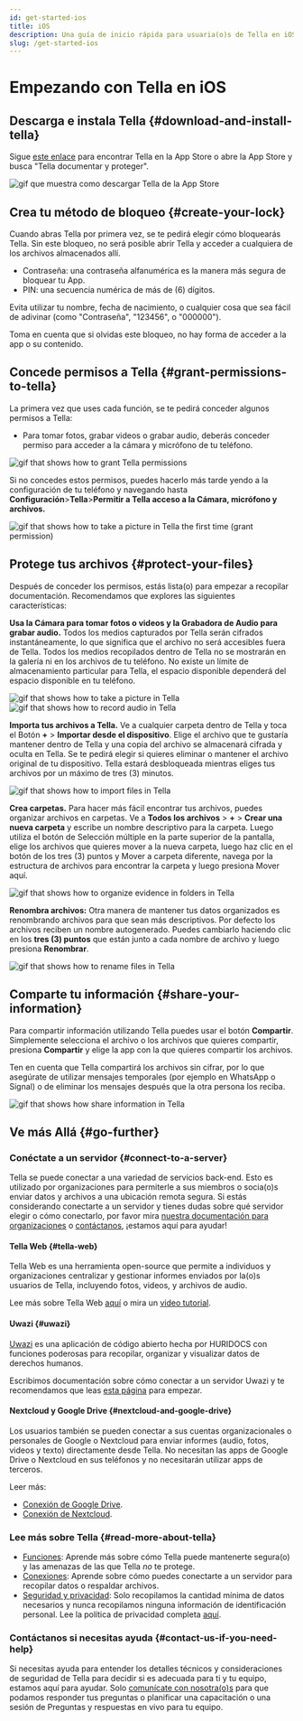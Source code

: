 ```yaml
---
id: get-started-ios
title: iOS
description: Una guía de inicio rápida para usuaria(o)s de Tella en iOS
slug: /get-started-ios
---
```


# Empezando con Tella en iOS

## Descarga e instala Tella {#download-and-install-tella}
Sigue [este enlace](https://apps.apple.com/us/app/tella-document-protect/id1598152580) para encontrar Tella en la App Store o abre la App Store y busca "Tella documentar y proteger".


<div class="gifs"><img src="{require('@site/static/img/getting-started/ios/find-and-download.gif').default}" alt="gif que muestra como descargar Tella de la App Store" title="find and download gif"/></div>



## Crea tu método de bloqueo {#create-your-lock}
Cuando abras Tella por primera vez, se te pedirá elegir cómo bloquearás Tella. Sin este bloqueo, no será posible abrir Tella y acceder a cualquiera de los archivos almacenados allí.

* Contraseña: una contraseña alfanumérica es la manera más segura de bloquear tu App.
* PIN: una secuencia numérica de más de (6) dígitos.

Evita utilizar tu nombre, fecha de nacimiento, o cualquier cosa que sea fácil de adivinar (como "Contraseña", "123456", o "000000").

Toma en cuenta que si olvidas este bloqueo, no hay forma de acceder a la app o su contenido.



## Concede permisos a Tella {#grant-permissions-to-tella}
La primera vez que uses cada función, se te pedirá conceder algunos permisos a Tella:



* Para tomar fotos, grabar videos o grabar audio, deberás conceder permiso para acceder a la cámara y micrófono de tu teléfono.


<div class="gifs">
    <img src="{require('@site/static/img/getting-started/ios/granting-permissions.gif').default}" alt="gif that shows how to grant Tella permissions" title="concediendo permisos"/>
</div>



Si no concedes estos permisos, puedes hacerlo más tarde yendo a la configuración de tu teléfono y navegando hasta **Configuración**>**Tella**>**Permitir a Tella acceso a la Cámara, micrófono y archivos.**

<div class="gifs">
    <img src="{require(&quot;@site/static/img/getting-started/ios/taking-picture-permissions.gif&quot;).default}" alt="gif that shows how to take a picture in Tella the first time (grant permission)" title="Tella te solicitará permisos la primera vez que abras la cámara"/>
</div>



## Protege tus archivos {#protect-your-files}
Después de conceder los permisos, estás lista(o) para empezar a recopilar documentación. Recomendamos que explores las siguientes características:

**Usa la Cámara para tomar fotos o videos y la Grabadora de Audio para grabar audio.** Todos los medios capturados por Tella serán cifrados instantáneamente, lo que significa que  el archivo no será accesibles fuera de Tella. Todos los medios recopilados dentro de Tella no se mostrarán en la galería ni en los archivos de tu teléfono. No existe un límite de almacenamiento particular para Tella, el espacio disponible dependerá del espacio disponible en tu teléfono.


<div class="gifs">
    <img src="{require(&quot;@site/static/img/getting-started/ios/picture.gif&quot;).default}" alt="gif that shows how to take a picture in Tella" title="tomar una foto en Tella"/>
    <img src="{require(&quot;@site/static/img/getting-started/ios/recording.gif&quot;).default}" alt="gif that shows how to record audio in Tella" title="grabar audio en Tella"/>
</div> 





**Importa tus archivos a Tella.** Ve a cualquier carpeta dentro de Tella y toca el Botón **+** > **Importar desde el dispositivo**. Elige el archivo que te gustaría mantener dentro de Tella y una copia del archivo se almacenará cifrada y oculta en Tella. Se te pedirá elegir si quieres eliminar o mantener el archivo original de tu dispositivo. Tella estará desbloqueada mientras eliges tus archivos por un máximo de tres (3) minutos.

<div class="gifs">
    <img src="{require(&quot;@site/static/img/getting-started/ios/import-files.gif&quot;).default}" alt="gif that shows how to import files in Tella" title="importar archivos en Tella"/>
</div> 


**Crea carpetas.** Para hacer más fácil encontrar tus archivos, puedes organizar archivos en carpetas. Ve a **Todos los archivos** > **+** > **Crear una nueva carpeta** y escribe un nombre descriptivo para la carpeta. Luego utiliza el botón de Selección múltiple en la parte superior de la pantalla, elige los archivos que quieres mover a la nueva carpeta, luego haz clic en el botón de los tres (3) puntos y Mover a carpeta diferente, navega por la estructura de archivos para encontrar la carpeta y luego presiona Mover aquí.


<div class="gifs">
    <img src="{require(&quot;@site/static/img/getting-started/ios/folders.gif&quot;).default}" alt="gif that shows how to organize evidence in folders in Tella" title="carpetas en Tella"/>
</div> 


**Renombra archivos:** Otra manera de mantener tus datos organizados es renombrando archivos para que sean más descriptivos. Por defecto los archivos reciben un nombre autogenerado. Puedes cambiarlo haciendo clic en los **tres (3) puntos** que están junto a cada nombre de archivo y luego presiona **Renombrar**.


<div class="gifs">
    <img src="{require(&quot;@site/static/img/getting-started/ios/rename.gif&quot;).default}" alt="gif that shows how to rename files in Tella" title="renombrar archivos en Tella"/>
</div> 


## Comparte tu información {#share-your-information}
Para compartir información utilizando Tella puedes usar el botón **Compartir**. Simplemente selecciona el archivo o los archivos que quieres compartir, presiona **Compartir** y elige la app con la que quieres compartir los archivos.

Ten en cuenta que Tella compartirá los archivos sin cifrar, por lo que asegúrate de utilizar mensajes temporales (por ejemplo en WhatsApp o Signal) o de eliminar los mensajes después que la otra persona los reciba.

<div class="gifs">
    <img src="{require(&quot;@site/static/img/getting-started/ios/share.gif&quot;).default}" alt="gif that shows how share information in Tella" title="compartir información en Tella"/>
</div> 






## Ve más Allá {#go-further}

### Conéctate a un servidor {#connect-to-a-server}
Tella se puede conectar a una variedad de servicios back-end. Esto es utilizado por organizaciones para permiterle a sus miembros o socia(o)s enviar datos y archivos a una ubicación remota segura. Si estás considerando conectarte a un servidor y tienes dudas sobre qué servidor elegir o cómo conectarlo, por favor mira [nuestra documentación para organizaciones](/for-organizations) o [contáctanos](/contact-us), ¡estamos aquí para ayudar!

#### Tella Web {#tella-web}
Tella Web es una herramienta open-source que permite a individuos y organizaciones centralizar y gestionar informes enviados por la(o)s usuarios de Tella, incluyendo fotos, videos, y archivos de audio.

Lee más sobre Tella Web [aquí](/tella-web) o mira un [video tutorial](/video-tutorials#tella-web).

#### Uwazi {#uwazi}
[Uwazi](https://uwazi.io/) es una aplicación de código abierto hecha por HURIDOCS con funciones poderosas para recopilar, organizar y visualizar datos de derechos humanos.

Escribimos documentación sobre cómo conectar a un servidor Uwazi y te recomendamos que leas [esta página](/uwazi) para empezar.

#### Nextcloud y Google Drive {#nextcloud-and-google-drive}
Los usuarios también se pueden conectar a sus cuentas organizacionales o personales de Google o Nextcloud para enviar informes (audio, fotos, videos y texto) directamente desde Tella. No necesitan las apps de Google Drive o Nextcloud en sus teléfonos y no necesitarán utilizar apps de terceros.

Leer más:
- [Conexión de Google Drive](/g-drive).
- [Conexión de Nextcloud](/nextcloud).




### Lee más sobre Tella {#read-more-about-tella}
- [Funciones](/features): Aprende más sobre cómo Tella puede mantenerte segura(o) y las amenazas de las que Tella _no_ te protege.
- [Conexiones](/for-organizations): Aprende sobre cómo puedes conectarte a un servidor para recopilar datos o respaldar archivos.
- [Seguridad y privacidad](/security-and-privacy): Solo recopilamos la cantidad mínima de datos necesarios y nunca recopilamos ninguna información de identificación personal. Lee la política de privacidad completa [aquí](/privacy).



### Contáctanos si necesitas ayuda {#contact-us-if-you-need-help}
Si necesitas ayuda para entender los detalles técnicos y consideraciones de seguridad de Tella para decidir si es adecuada para ti y tu equipo, estamos aquí para ayudar. Solo [comunícate con nosotra(o)s](/contact/us) para que podamos responder tus preguntas o planificar una capacitación o una sesión de Preguntas y respuestas en vivo para tu equipo.



